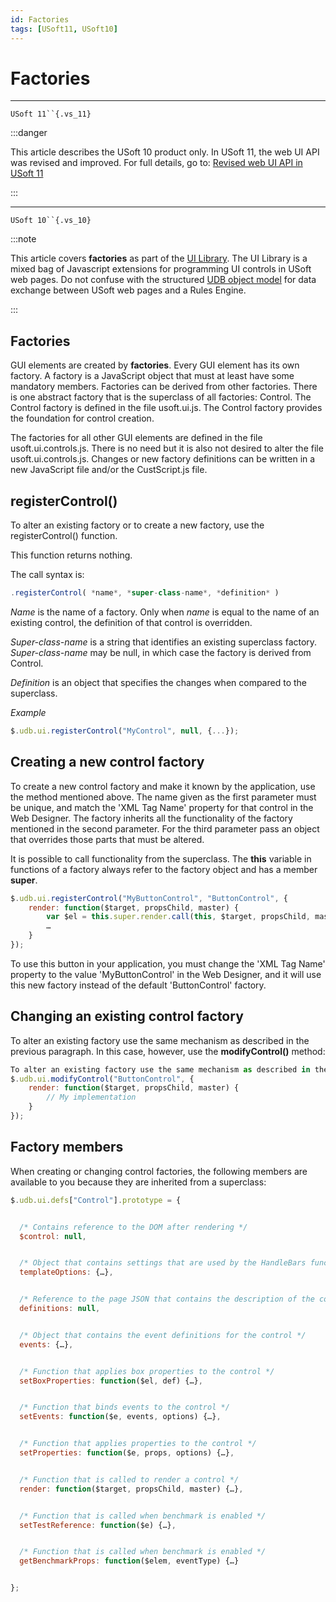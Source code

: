 ```yaml
---
id: Factories
tags: [USoft11, USoft10]
---
```

# Factories



----

`USoft 11``{.vs_11}`


:::danger

This article describes the USoft 10 product only.
In USoft 11, the web UI API was revised and improved. For full details, go to:
[Revised web UI API in USoft 11](/Web_and_app_UIs/UDB_udb/Revised_web_UI_API_in_USoft_11.md)

:::

----

`USoft 10``{.vs_10}`


:::note

This article covers **factories** as part of the [UI Library](/Web_and_app_UIs/UI_Library).
The UI Library is a mixed bag of Javascript extensions for programming UI controls in USoft web pages. Do not confuse with the structured [UDB object model](/Web_and_app_UIs/UDB_udb/UDB_udb_object.md) for data exchange between USoft web pages and a Rules Engine.

:::

## Factories

GUI elements are created by **factories**. Every GUI element has its own factory. A factory is a JavaScript object that must at least have some mandatory members. Factories can be derived from other factories. There is one abstract factory that is the superclass of all factories: Control. The Control factory is defined in the file usoft.ui.js. The Control factory provides the foundation for control creation.

The factories for all other GUI elements are defined in the file usoft.ui.controls.js. There is no need but it is also not desired to alter the file usoft.ui.controls.js. Changes or new factory definitions can be written in a new JavaScript file and/or the CustScript.js file.

## registerControl()

To alter an existing factory or to create a new factory, use the registerControl() function.

This function returns nothing.

The call syntax is:

```js
.registerControl( *name*, *super-class-name*, *definition* )
```

*Name* is the name of a factory. Only when *name* is equal to the name of an existing control, the definition of that control is overridden.

*Super-class-name* is a string that identifies an existing superclass factory. *Super-class-name* may be null, in which case the factory is derived from Control.

*Definition* is an object that specifies the changes when compared to the superclass.

*Example*

```js
$.udb.ui.registerControl("MyControl", null, {...});
```

## Creating a new control factory

To create a new control factory and make it known by the application, use the method mentioned above. The name given as the first parameter must be unique, and match the 'XML Tag Name' property for that control in the Web Designer. The factory inherits all the functionality of the factory mentioned in the second parameter. For the third parameter pass an object that overrides those parts that must be altered.

It is possible to call functionality from the superclass. The **this** variable in functions of a factory always refer to the factory object and has a member **super**.

```js
$.udb.ui.registerControl("MyButtonControl", "ButtonControl", {
    render: function($target, propsChild, master) {
        var $el = this.super.render.call(this, $target, propsChild, master);
        …
    }
});
```

To use this button in your application, you must change the 'XML Tag Name' property to the value 'MyButtonControl' in the Web Designer, and it will use this new factory instead of the default 'ButtonControl' factory.

## Changing an existing control factory

To alter an existing factory use the same mechanism as described in the previous paragraph. In this case, however, use the **modifyControl()** method:

```js
To alter an existing factory use the same mechanism as described in the previous paragraph. In this case, however, use the method modifyControl():
$.udb.ui.modifyControl("ButtonControl", {
	render: function($target, propsChild, master) {
		// My implementation
	}
});
```

## Factory members

When creating or changing control factories, the following members are available to you because they are inherited from a superclass:

```js
$.udb.ui.defs["Control"].prototype = {


  /* Contains reference to the DOM after rendering */
  $control: null,


  /* Object that contains settings that are used by the HandleBars functionality */
  templateOptions: {…},


  /* Reference to the page JSON that contains the description of the control */
  definitions: null,


  /* Object that contains the event definitions for the control */
  events: {…},


  /* Function that applies box properties to the control */
  setBoxProperties: function($el, def) {…},


  /* Function that binds events to the control */
  setEvents: function($e, events, options) {…},


  /* Function that applies properties to the control */
  setProperties: function($e, props, options) {…},


  /* Function that is called to render a control */
  render: function($target, propsChild, master) {…},


  /* Function that is called when benchmark is enabled */
  setTestReference: function($e) {…},


  /* Function that is called when benchmark is enabled */
  getBenchmarkProps: function($elem, eventType) {…}


};
```

 